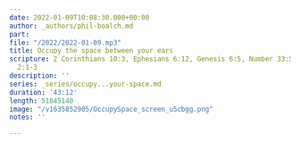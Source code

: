 ```yaml
---
date: 2022-01-09T10:08:30.000+00:00
author: _authors/phil-boalch.md
part: 
file: "/2022/2022-01-09.mp3"
title: Occupy the space between your ears
scripture: 2 Corinthians 10:3, Ephesians 6:12, Genesis 6:5, Number 33:52, Ephesians
  2:1-3
description: ''
series: _series/occupy...your-space.md
duration: '43:12'
length: 51845140
image: "/v1635852905/OccupySpace_screen_u5cbgg.png"
notes: ''

---
```

